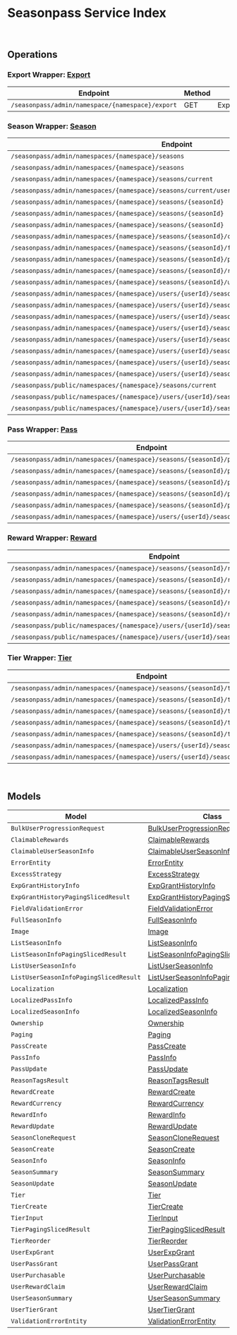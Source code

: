 [//]: # (Code generated. DO NOT EDIT.)

# Seasonpass Service Index

&nbsp;

## Operations

### Export Wrapper:  [Export](../../src/main/java/net/accelbyte/sdk/api/seasonpass/wrappers/Export.java)
| Endpoint | Method | ID | Class | Example |
|---|---|---|---|---|
| `/seasonpass/admin/namespace/{namespace}/export` | GET | ExportSeason | [ExportSeason](../../src/main/java/net/accelbyte/sdk/api/seasonpass/operations/export/ExportSeason.java) | [ExportSeason](../../samples/cli/src/main/java/net/accelbyte/sdk/cli/api/seasonpass/export/ExportSeason.java) |

### Season Wrapper:  [Season](../../src/main/java/net/accelbyte/sdk/api/seasonpass/wrappers/Season.java)
| Endpoint | Method | ID | Class | Example |
|---|---|---|---|---|
| `/seasonpass/admin/namespaces/{namespace}/seasons` | GET | QuerySeasons | [QuerySeasons](../../src/main/java/net/accelbyte/sdk/api/seasonpass/operations/season/QuerySeasons.java) | [QuerySeasons](../../samples/cli/src/main/java/net/accelbyte/sdk/cli/api/seasonpass/season/QuerySeasons.java) |
| `/seasonpass/admin/namespaces/{namespace}/seasons` | POST | CreateSeason | [CreateSeason](../../src/main/java/net/accelbyte/sdk/api/seasonpass/operations/season/CreateSeason.java) | [CreateSeason](../../samples/cli/src/main/java/net/accelbyte/sdk/cli/api/seasonpass/season/CreateSeason.java) |
| `/seasonpass/admin/namespaces/{namespace}/seasons/current` | GET | GetCurrentSeason | [GetCurrentSeason](../../src/main/java/net/accelbyte/sdk/api/seasonpass/operations/season/GetCurrentSeason.java) | [GetCurrentSeason](../../samples/cli/src/main/java/net/accelbyte/sdk/cli/api/seasonpass/season/GetCurrentSeason.java) |
| `/seasonpass/admin/namespaces/{namespace}/seasons/current/users/bulk/progression` | POST | BulkGetUserSeasonProgression | [BulkGetUserSeasonProgression](../../src/main/java/net/accelbyte/sdk/api/seasonpass/operations/season/BulkGetUserSeasonProgression.java) | [BulkGetUserSeasonProgression](../../samples/cli/src/main/java/net/accelbyte/sdk/cli/api/seasonpass/season/BulkGetUserSeasonProgression.java) |
| `/seasonpass/admin/namespaces/{namespace}/seasons/{seasonId}` | GET | GetSeason | [GetSeason](../../src/main/java/net/accelbyte/sdk/api/seasonpass/operations/season/GetSeason.java) | [GetSeason](../../samples/cli/src/main/java/net/accelbyte/sdk/cli/api/seasonpass/season/GetSeason.java) |
| `/seasonpass/admin/namespaces/{namespace}/seasons/{seasonId}` | DELETE | DeleteSeason | [DeleteSeason](../../src/main/java/net/accelbyte/sdk/api/seasonpass/operations/season/DeleteSeason.java) | [DeleteSeason](../../samples/cli/src/main/java/net/accelbyte/sdk/cli/api/seasonpass/season/DeleteSeason.java) |
| `/seasonpass/admin/namespaces/{namespace}/seasons/{seasonId}` | PATCH | UpdateSeason | [UpdateSeason](../../src/main/java/net/accelbyte/sdk/api/seasonpass/operations/season/UpdateSeason.java) | [UpdateSeason](../../samples/cli/src/main/java/net/accelbyte/sdk/cli/api/seasonpass/season/UpdateSeason.java) |
| `/seasonpass/admin/namespaces/{namespace}/seasons/{seasonId}/clone` | POST | CloneSeason | [CloneSeason](../../src/main/java/net/accelbyte/sdk/api/seasonpass/operations/season/CloneSeason.java) | [CloneSeason](../../samples/cli/src/main/java/net/accelbyte/sdk/cli/api/seasonpass/season/CloneSeason.java) |
| `/seasonpass/admin/namespaces/{namespace}/seasons/{seasonId}/full` | GET | GetFullSeason | [GetFullSeason](../../src/main/java/net/accelbyte/sdk/api/seasonpass/operations/season/GetFullSeason.java) | [GetFullSeason](../../samples/cli/src/main/java/net/accelbyte/sdk/cli/api/seasonpass/season/GetFullSeason.java) |
| `/seasonpass/admin/namespaces/{namespace}/seasons/{seasonId}/publish` | PUT | PublishSeason | [PublishSeason](../../src/main/java/net/accelbyte/sdk/api/seasonpass/operations/season/PublishSeason.java) | [PublishSeason](../../samples/cli/src/main/java/net/accelbyte/sdk/cli/api/seasonpass/season/PublishSeason.java) |
| `/seasonpass/admin/namespaces/{namespace}/seasons/{seasonId}/retire` | PUT | RetireSeason | [RetireSeason](../../src/main/java/net/accelbyte/sdk/api/seasonpass/operations/season/RetireSeason.java) | [RetireSeason](../../samples/cli/src/main/java/net/accelbyte/sdk/cli/api/seasonpass/season/RetireSeason.java) |
| `/seasonpass/admin/namespaces/{namespace}/seasons/{seasonId}/unpublish` | PUT | UnpublishSeason | [UnpublishSeason](../../src/main/java/net/accelbyte/sdk/api/seasonpass/operations/season/UnpublishSeason.java) | [UnpublishSeason](../../samples/cli/src/main/java/net/accelbyte/sdk/cli/api/seasonpass/season/UnpublishSeason.java) |
| `/seasonpass/admin/namespaces/{namespace}/users/{userId}/seasons` | GET | GetUserParticipatedSeasons | [GetUserParticipatedSeasons](../../src/main/java/net/accelbyte/sdk/api/seasonpass/operations/season/GetUserParticipatedSeasons.java) | [GetUserParticipatedSeasons](../../samples/cli/src/main/java/net/accelbyte/sdk/cli/api/seasonpass/season/GetUserParticipatedSeasons.java) |
| `/seasonpass/admin/namespaces/{namespace}/users/{userId}/seasons/current/passes/ownership/any` | GET | ExistsAnyPassByPassCodes | [ExistsAnyPassByPassCodes](../../src/main/java/net/accelbyte/sdk/api/seasonpass/operations/season/ExistsAnyPassByPassCodes.java) | [ExistsAnyPassByPassCodes](../../samples/cli/src/main/java/net/accelbyte/sdk/cli/api/seasonpass/season/ExistsAnyPassByPassCodes.java) |
| `/seasonpass/admin/namespaces/{namespace}/users/{userId}/seasons/current/progression` | GET | GetCurrentUserSeasonProgression | [GetCurrentUserSeasonProgression](../../src/main/java/net/accelbyte/sdk/api/seasonpass/operations/season/GetCurrentUserSeasonProgression.java) | [GetCurrentUserSeasonProgression](../../samples/cli/src/main/java/net/accelbyte/sdk/cli/api/seasonpass/season/GetCurrentUserSeasonProgression.java) |
| `/seasonpass/admin/namespaces/{namespace}/users/{userId}/seasons/current/purchasable` | POST | CheckSeasonPurchasable | [CheckSeasonPurchasable](../../src/main/java/net/accelbyte/sdk/api/seasonpass/operations/season/CheckSeasonPurchasable.java) | [CheckSeasonPurchasable](../../samples/cli/src/main/java/net/accelbyte/sdk/cli/api/seasonpass/season/CheckSeasonPurchasable.java) |
| `/seasonpass/admin/namespaces/{namespace}/users/{userId}/seasons/current/reset` | DELETE | ResetUserSeason | [ResetUserSeason](../../src/main/java/net/accelbyte/sdk/api/seasonpass/operations/season/ResetUserSeason.java) | [ResetUserSeason](../../samples/cli/src/main/java/net/accelbyte/sdk/cli/api/seasonpass/season/ResetUserSeason.java) |
| `/seasonpass/admin/namespaces/{namespace}/users/{userId}/seasons/exp/history` | GET | QueryUserExpGrantHistory | [QueryUserExpGrantHistory](../../src/main/java/net/accelbyte/sdk/api/seasonpass/operations/season/QueryUserExpGrantHistory.java) | [QueryUserExpGrantHistory](../../samples/cli/src/main/java/net/accelbyte/sdk/cli/api/seasonpass/season/QueryUserExpGrantHistory.java) |
| `/seasonpass/admin/namespaces/{namespace}/users/{userId}/seasons/exp/history/tags` | GET | QueryUserExpGrantHistoryTag | [QueryUserExpGrantHistoryTag](../../src/main/java/net/accelbyte/sdk/api/seasonpass/operations/season/QueryUserExpGrantHistoryTag.java) | [QueryUserExpGrantHistoryTag](../../samples/cli/src/main/java/net/accelbyte/sdk/cli/api/seasonpass/season/QueryUserExpGrantHistoryTag.java) |
| `/seasonpass/admin/namespaces/{namespace}/users/{userId}/seasons/{seasonId}/data` | GET | GetUserSeason | [GetUserSeason](../../src/main/java/net/accelbyte/sdk/api/seasonpass/operations/season/GetUserSeason.java) | [GetUserSeason](../../samples/cli/src/main/java/net/accelbyte/sdk/cli/api/seasonpass/season/GetUserSeason.java) |
| `/seasonpass/public/namespaces/{namespace}/seasons/current` | GET | PublicGetCurrentSeason | [PublicGetCurrentSeason](../../src/main/java/net/accelbyte/sdk/api/seasonpass/operations/season/PublicGetCurrentSeason.java) | [PublicGetCurrentSeason](../../samples/cli/src/main/java/net/accelbyte/sdk/cli/api/seasonpass/season/PublicGetCurrentSeason.java) |
| `/seasonpass/public/namespaces/{namespace}/users/{userId}/seasons/current/data` | GET | PublicGetCurrentUserSeason | [PublicGetCurrentUserSeason](../../src/main/java/net/accelbyte/sdk/api/seasonpass/operations/season/PublicGetCurrentUserSeason.java) | [PublicGetCurrentUserSeason](../../samples/cli/src/main/java/net/accelbyte/sdk/cli/api/seasonpass/season/PublicGetCurrentUserSeason.java) |
| `/seasonpass/public/namespaces/{namespace}/users/{userId}/seasons/{seasonId}/data` | GET | PublicGetUserSeason | [PublicGetUserSeason](../../src/main/java/net/accelbyte/sdk/api/seasonpass/operations/season/PublicGetUserSeason.java) | [PublicGetUserSeason](../../samples/cli/src/main/java/net/accelbyte/sdk/cli/api/seasonpass/season/PublicGetUserSeason.java) |

### Pass Wrapper:  [Pass](../../src/main/java/net/accelbyte/sdk/api/seasonpass/wrappers/Pass.java)
| Endpoint | Method | ID | Class | Example |
|---|---|---|---|---|
| `/seasonpass/admin/namespaces/{namespace}/seasons/{seasonId}/passes` | GET | QueryPasses | [QueryPasses](../../src/main/java/net/accelbyte/sdk/api/seasonpass/operations/pass/QueryPasses.java) | [QueryPasses](../../samples/cli/src/main/java/net/accelbyte/sdk/cli/api/seasonpass/pass/QueryPasses.java) |
| `/seasonpass/admin/namespaces/{namespace}/seasons/{seasonId}/passes` | POST | CreatePass | [CreatePass](../../src/main/java/net/accelbyte/sdk/api/seasonpass/operations/pass/CreatePass.java) | [CreatePass](../../samples/cli/src/main/java/net/accelbyte/sdk/cli/api/seasonpass/pass/CreatePass.java) |
| `/seasonpass/admin/namespaces/{namespace}/seasons/{seasonId}/passes/{code}` | GET | GetPass | [GetPass](../../src/main/java/net/accelbyte/sdk/api/seasonpass/operations/pass/GetPass.java) | [GetPass](../../samples/cli/src/main/java/net/accelbyte/sdk/cli/api/seasonpass/pass/GetPass.java) |
| `/seasonpass/admin/namespaces/{namespace}/seasons/{seasonId}/passes/{code}` | DELETE | DeletePass | [DeletePass](../../src/main/java/net/accelbyte/sdk/api/seasonpass/operations/pass/DeletePass.java) | [DeletePass](../../samples/cli/src/main/java/net/accelbyte/sdk/cli/api/seasonpass/pass/DeletePass.java) |
| `/seasonpass/admin/namespaces/{namespace}/seasons/{seasonId}/passes/{code}` | PATCH | UpdatePass | [UpdatePass](../../src/main/java/net/accelbyte/sdk/api/seasonpass/operations/pass/UpdatePass.java) | [UpdatePass](../../samples/cli/src/main/java/net/accelbyte/sdk/cli/api/seasonpass/pass/UpdatePass.java) |
| `/seasonpass/admin/namespaces/{namespace}/users/{userId}/seasons/current/passes` | POST | GrantUserPass | [GrantUserPass](../../src/main/java/net/accelbyte/sdk/api/seasonpass/operations/pass/GrantUserPass.java) | [GrantUserPass](../../samples/cli/src/main/java/net/accelbyte/sdk/cli/api/seasonpass/pass/GrantUserPass.java) |

### Reward Wrapper:  [Reward](../../src/main/java/net/accelbyte/sdk/api/seasonpass/wrappers/Reward.java)
| Endpoint | Method | ID | Class | Example |
|---|---|---|---|---|
| `/seasonpass/admin/namespaces/{namespace}/seasons/{seasonId}/rewards` | GET | QueryRewards | [QueryRewards](../../src/main/java/net/accelbyte/sdk/api/seasonpass/operations/reward/QueryRewards.java) | [QueryRewards](../../samples/cli/src/main/java/net/accelbyte/sdk/cli/api/seasonpass/reward/QueryRewards.java) |
| `/seasonpass/admin/namespaces/{namespace}/seasons/{seasonId}/rewards` | POST | CreateReward | [CreateReward](../../src/main/java/net/accelbyte/sdk/api/seasonpass/operations/reward/CreateReward.java) | [CreateReward](../../samples/cli/src/main/java/net/accelbyte/sdk/cli/api/seasonpass/reward/CreateReward.java) |
| `/seasonpass/admin/namespaces/{namespace}/seasons/{seasonId}/rewards/{code}` | GET | GetReward | [GetReward](../../src/main/java/net/accelbyte/sdk/api/seasonpass/operations/reward/GetReward.java) | [GetReward](../../samples/cli/src/main/java/net/accelbyte/sdk/cli/api/seasonpass/reward/GetReward.java) |
| `/seasonpass/admin/namespaces/{namespace}/seasons/{seasonId}/rewards/{code}` | DELETE | DeleteReward | [DeleteReward](../../src/main/java/net/accelbyte/sdk/api/seasonpass/operations/reward/DeleteReward.java) | [DeleteReward](../../samples/cli/src/main/java/net/accelbyte/sdk/cli/api/seasonpass/reward/DeleteReward.java) |
| `/seasonpass/admin/namespaces/{namespace}/seasons/{seasonId}/rewards/{code}` | PATCH | UpdateReward | [UpdateReward](../../src/main/java/net/accelbyte/sdk/api/seasonpass/operations/reward/UpdateReward.java) | [UpdateReward](../../samples/cli/src/main/java/net/accelbyte/sdk/cli/api/seasonpass/reward/UpdateReward.java) |
| `/seasonpass/public/namespaces/{namespace}/users/{userId}/seasons/current/rewards` | POST | PublicClaimUserReward | [PublicClaimUserReward](../../src/main/java/net/accelbyte/sdk/api/seasonpass/operations/reward/PublicClaimUserReward.java) | [PublicClaimUserReward](../../samples/cli/src/main/java/net/accelbyte/sdk/cli/api/seasonpass/reward/PublicClaimUserReward.java) |
| `/seasonpass/public/namespaces/{namespace}/users/{userId}/seasons/current/rewards/bulk` | POST | PublicBulkClaimUserRewards | [PublicBulkClaimUserRewards](../../src/main/java/net/accelbyte/sdk/api/seasonpass/operations/reward/PublicBulkClaimUserRewards.java) | [PublicBulkClaimUserRewards](../../samples/cli/src/main/java/net/accelbyte/sdk/cli/api/seasonpass/reward/PublicBulkClaimUserRewards.java) |

### Tier Wrapper:  [Tier](../../src/main/java/net/accelbyte/sdk/api/seasonpass/wrappers/Tier.java)
| Endpoint | Method | ID | Class | Example |
|---|---|---|---|---|
| `/seasonpass/admin/namespaces/{namespace}/seasons/{seasonId}/tiers` | GET | QueryTiers | [QueryTiers](../../src/main/java/net/accelbyte/sdk/api/seasonpass/operations/tier/QueryTiers.java) | [QueryTiers](../../samples/cli/src/main/java/net/accelbyte/sdk/cli/api/seasonpass/tier/QueryTiers.java) |
| `/seasonpass/admin/namespaces/{namespace}/seasons/{seasonId}/tiers` | POST | CreateTier | [CreateTier](../../src/main/java/net/accelbyte/sdk/api/seasonpass/operations/tier/CreateTier.java) | [CreateTier](../../samples/cli/src/main/java/net/accelbyte/sdk/cli/api/seasonpass/tier/CreateTier.java) |
| `/seasonpass/admin/namespaces/{namespace}/seasons/{seasonId}/tiers/{id}` | PUT | UpdateTier | [UpdateTier](../../src/main/java/net/accelbyte/sdk/api/seasonpass/operations/tier/UpdateTier.java) | [UpdateTier](../../samples/cli/src/main/java/net/accelbyte/sdk/cli/api/seasonpass/tier/UpdateTier.java) |
| `/seasonpass/admin/namespaces/{namespace}/seasons/{seasonId}/tiers/{id}` | DELETE | DeleteTier | [DeleteTier](../../src/main/java/net/accelbyte/sdk/api/seasonpass/operations/tier/DeleteTier.java) | [DeleteTier](../../samples/cli/src/main/java/net/accelbyte/sdk/cli/api/seasonpass/tier/DeleteTier.java) |
| `/seasonpass/admin/namespaces/{namespace}/seasons/{seasonId}/tiers/{id}/reorder` | PUT | ReorderTier | [ReorderTier](../../src/main/java/net/accelbyte/sdk/api/seasonpass/operations/tier/ReorderTier.java) | [ReorderTier](../../samples/cli/src/main/java/net/accelbyte/sdk/cli/api/seasonpass/tier/ReorderTier.java) |
| `/seasonpass/admin/namespaces/{namespace}/users/{userId}/seasons/current/exp` | POST | GrantUserExp | [GrantUserExp](../../src/main/java/net/accelbyte/sdk/api/seasonpass/operations/tier/GrantUserExp.java) | [GrantUserExp](../../samples/cli/src/main/java/net/accelbyte/sdk/cli/api/seasonpass/tier/GrantUserExp.java) |
| `/seasonpass/admin/namespaces/{namespace}/users/{userId}/seasons/current/tiers` | POST | GrantUserTier | [GrantUserTier](../../src/main/java/net/accelbyte/sdk/api/seasonpass/operations/tier/GrantUserTier.java) | [GrantUserTier](../../samples/cli/src/main/java/net/accelbyte/sdk/cli/api/seasonpass/tier/GrantUserTier.java) |


&nbsp;

## Models

| Model | Class |
|---|---|
| `BulkUserProgressionRequest` | [BulkUserProgressionRequest](../../src/main/java/net/accelbyte/sdk/api/seasonpass/models/BulkUserProgressionRequest.java) |
| `ClaimableRewards` | [ClaimableRewards](../../src/main/java/net/accelbyte/sdk/api/seasonpass/models/ClaimableRewards.java) |
| `ClaimableUserSeasonInfo` | [ClaimableUserSeasonInfo](../../src/main/java/net/accelbyte/sdk/api/seasonpass/models/ClaimableUserSeasonInfo.java) |
| `ErrorEntity` | [ErrorEntity](../../src/main/java/net/accelbyte/sdk/api/seasonpass/models/ErrorEntity.java) |
| `ExcessStrategy` | [ExcessStrategy](../../src/main/java/net/accelbyte/sdk/api/seasonpass/models/ExcessStrategy.java) |
| `ExpGrantHistoryInfo` | [ExpGrantHistoryInfo](../../src/main/java/net/accelbyte/sdk/api/seasonpass/models/ExpGrantHistoryInfo.java) |
| `ExpGrantHistoryPagingSlicedResult` | [ExpGrantHistoryPagingSlicedResult](../../src/main/java/net/accelbyte/sdk/api/seasonpass/models/ExpGrantHistoryPagingSlicedResult.java) |
| `FieldValidationError` | [FieldValidationError](../../src/main/java/net/accelbyte/sdk/api/seasonpass/models/FieldValidationError.java) |
| `FullSeasonInfo` | [FullSeasonInfo](../../src/main/java/net/accelbyte/sdk/api/seasonpass/models/FullSeasonInfo.java) |
| `Image` | [Image](../../src/main/java/net/accelbyte/sdk/api/seasonpass/models/Image.java) |
| `ListSeasonInfo` | [ListSeasonInfo](../../src/main/java/net/accelbyte/sdk/api/seasonpass/models/ListSeasonInfo.java) |
| `ListSeasonInfoPagingSlicedResult` | [ListSeasonInfoPagingSlicedResult](../../src/main/java/net/accelbyte/sdk/api/seasonpass/models/ListSeasonInfoPagingSlicedResult.java) |
| `ListUserSeasonInfo` | [ListUserSeasonInfo](../../src/main/java/net/accelbyte/sdk/api/seasonpass/models/ListUserSeasonInfo.java) |
| `ListUserSeasonInfoPagingSlicedResult` | [ListUserSeasonInfoPagingSlicedResult](../../src/main/java/net/accelbyte/sdk/api/seasonpass/models/ListUserSeasonInfoPagingSlicedResult.java) |
| `Localization` | [Localization](../../src/main/java/net/accelbyte/sdk/api/seasonpass/models/Localization.java) |
| `LocalizedPassInfo` | [LocalizedPassInfo](../../src/main/java/net/accelbyte/sdk/api/seasonpass/models/LocalizedPassInfo.java) |
| `LocalizedSeasonInfo` | [LocalizedSeasonInfo](../../src/main/java/net/accelbyte/sdk/api/seasonpass/models/LocalizedSeasonInfo.java) |
| `Ownership` | [Ownership](../../src/main/java/net/accelbyte/sdk/api/seasonpass/models/Ownership.java) |
| `Paging` | [Paging](../../src/main/java/net/accelbyte/sdk/api/seasonpass/models/Paging.java) |
| `PassCreate` | [PassCreate](../../src/main/java/net/accelbyte/sdk/api/seasonpass/models/PassCreate.java) |
| `PassInfo` | [PassInfo](../../src/main/java/net/accelbyte/sdk/api/seasonpass/models/PassInfo.java) |
| `PassUpdate` | [PassUpdate](../../src/main/java/net/accelbyte/sdk/api/seasonpass/models/PassUpdate.java) |
| `ReasonTagsResult` | [ReasonTagsResult](../../src/main/java/net/accelbyte/sdk/api/seasonpass/models/ReasonTagsResult.java) |
| `RewardCreate` | [RewardCreate](../../src/main/java/net/accelbyte/sdk/api/seasonpass/models/RewardCreate.java) |
| `RewardCurrency` | [RewardCurrency](../../src/main/java/net/accelbyte/sdk/api/seasonpass/models/RewardCurrency.java) |
| `RewardInfo` | [RewardInfo](../../src/main/java/net/accelbyte/sdk/api/seasonpass/models/RewardInfo.java) |
| `RewardUpdate` | [RewardUpdate](../../src/main/java/net/accelbyte/sdk/api/seasonpass/models/RewardUpdate.java) |
| `SeasonCloneRequest` | [SeasonCloneRequest](../../src/main/java/net/accelbyte/sdk/api/seasonpass/models/SeasonCloneRequest.java) |
| `SeasonCreate` | [SeasonCreate](../../src/main/java/net/accelbyte/sdk/api/seasonpass/models/SeasonCreate.java) |
| `SeasonInfo` | [SeasonInfo](../../src/main/java/net/accelbyte/sdk/api/seasonpass/models/SeasonInfo.java) |
| `SeasonSummary` | [SeasonSummary](../../src/main/java/net/accelbyte/sdk/api/seasonpass/models/SeasonSummary.java) |
| `SeasonUpdate` | [SeasonUpdate](../../src/main/java/net/accelbyte/sdk/api/seasonpass/models/SeasonUpdate.java) |
| `Tier` | [Tier](../../src/main/java/net/accelbyte/sdk/api/seasonpass/models/Tier.java) |
| `TierCreate` | [TierCreate](../../src/main/java/net/accelbyte/sdk/api/seasonpass/models/TierCreate.java) |
| `TierInput` | [TierInput](../../src/main/java/net/accelbyte/sdk/api/seasonpass/models/TierInput.java) |
| `TierPagingSlicedResult` | [TierPagingSlicedResult](../../src/main/java/net/accelbyte/sdk/api/seasonpass/models/TierPagingSlicedResult.java) |
| `TierReorder` | [TierReorder](../../src/main/java/net/accelbyte/sdk/api/seasonpass/models/TierReorder.java) |
| `UserExpGrant` | [UserExpGrant](../../src/main/java/net/accelbyte/sdk/api/seasonpass/models/UserExpGrant.java) |
| `UserPassGrant` | [UserPassGrant](../../src/main/java/net/accelbyte/sdk/api/seasonpass/models/UserPassGrant.java) |
| `UserPurchasable` | [UserPurchasable](../../src/main/java/net/accelbyte/sdk/api/seasonpass/models/UserPurchasable.java) |
| `UserRewardClaim` | [UserRewardClaim](../../src/main/java/net/accelbyte/sdk/api/seasonpass/models/UserRewardClaim.java) |
| `UserSeasonSummary` | [UserSeasonSummary](../../src/main/java/net/accelbyte/sdk/api/seasonpass/models/UserSeasonSummary.java) |
| `UserTierGrant` | [UserTierGrant](../../src/main/java/net/accelbyte/sdk/api/seasonpass/models/UserTierGrant.java) |
| `ValidationErrorEntity` | [ValidationErrorEntity](../../src/main/java/net/accelbyte/sdk/api/seasonpass/models/ValidationErrorEntity.java) |
